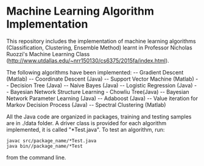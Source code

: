 Machine Learning Algorithm Implementation
=====================================

This repository includes the implementation of machine learning algorithms (Classification, Clustering, Ensemble Method) learnt in Professor Nicholas Ruozzi's Machine Learning Class (http://www.utdallas.edu/~nrr150130/cs6375/2015fa/index.html).

The following algorithms have been implemented:
-- Gradient Descent (Matlab)
-- Coordinate Descent (Java)
-- Support Vector Machine (Matlab)
-- Decision Tree (Java)
-- Naive Bayes (Java)
-- Logistic Regression (Java)
-- Bayesian Network Structure Learning - Chowliu Tree(Java)
-- Bayesian Network Parameter Learning (Java)
-- Adaboost (Java)
-- Value iteration for Markov Decision Process (Java)
-- Spectral Clustering (Matlab)

All the Java code are organized in packages, training and testing samples are in ./data folder. A driver class is provided for each algorithm implemented, it is called "*Test.java". To test an algorithm, run:

	javac src/package_name/*Test.java
	java bin//package_name/*Test
from the command line.

